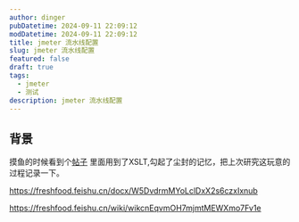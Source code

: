 ```yaml
---
author: dinger
pubDatetime: 2024-09-11 22:09:12
modDatetime: 2024-09-11 22:09:12
title: jmeter 流水线配置
slug: jmeter 流水线配置
featured: false
draft: true
tags:
  - jmeter
  - 测试
description: jmeter 流水线配置
---
```


## 背景

摸鱼的时候看到个[帖子](https://emacs-china.org/t/topic/25651)
里面用到了XSLT,勾起了尘封的记忆，把上次研究这玩意的过程记录一下。

https://freshfood.feishu.cn/docx/W5DvdrmMYoLclDxX2s6czxIxnub

https://freshfood.feishu.cn/wiki/wikcnEqvmOH7mjmtMEWXmo7Fv1e